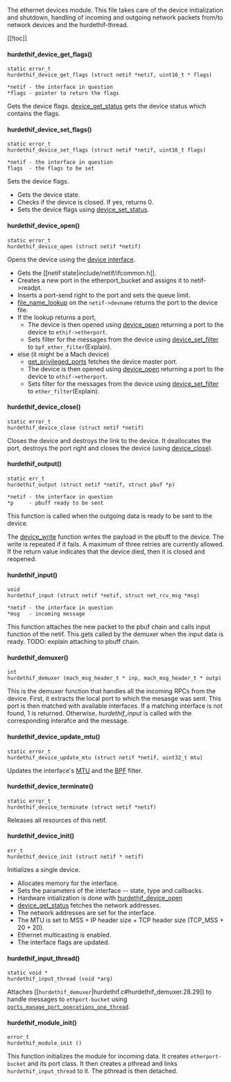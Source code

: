 The ethernet devices module. This file takes care of the device initialization and shutdown, handling of incoming and outgoing network packets from/to network devices and the hurdethif-thread.

[[!toc]]

#### hurdethif_device_get_flags() ####

    static error_t
    hurdethif_device_get_flags (struct netif *netif, uint16_t * flags)

    *netif - the interface in question
    *flags - pointer to return the flags

Gets the device flags. [device_get_status](https://www.gnu.org/software/hurd/gnumach-doc/Device-Status.html) gets the device status which contains the flags.

#### hurdethif_device_set_flags() ####

    static error_t
    hurdethif_device_set_flags (struct netif *netif, uint16_t flags)

    *netif - the interface in question
    flags  - the flags to be set

Sets the device flags.

* Gets the device state.
* Checks if the device is closed. If yes, returns 0.
* Sets the device flags using [device_set_status](https://www.gnu.org/software/hurd/gnumach-doc/Device-Status.html).

#### hurdethif_device_open() ####

    static error_t
    hurdethif_device_open (struct netif *netif)

Opens the device using the [device interface](https://www.gnu.org/software/hurd/gnumach-doc/Device-Interface.html#Device-Interface).

* Gets the [[netif state|include/netif/ifcommon.h]].
* Creates a new port in the etherport_bucket and assigns it to netif->readpt.
* Inserts a port-send right to the port and sets the queue limit.
* [file_name_lookup](https://www.gnu.org/software/hurd/hurd/glibc/hurd-specific_api.html) on the `netif->devname` returns the port to the device file.
* If the lookup returns a port,
  * The device is then opened using [device_open](https://www.gnu.org/software/hurd/gnumach-doc/Device-Open.html) returning a port to the device to `ethif->etherport`.
  * Sets filter for the messages from the device using [device_set_filter](https://www.gnu.org/software/hurd/gnumach-doc/Device-Filter.html) to `bpf_ether_filter`(Explain).
* else (it might be a Mach device)
  * [get_privileged_ports](https://www.gnu.org/software/hurd/hurd/glibc/hurd-specific_api.html) fetches the device master port.
  * The device is then opened using [device_open](https://www.gnu.org/software/hurd/gnumach-doc/Device-Open.html) returning a port to the device to `ethif->etherport`.
  * Sets filter for the messages from the device using [device_set_filter](https://www.gnu.org/software/hurd/gnumach-doc/Device-Filter.html) to `ether_filter`(Explain).


#### hurdethif_device_close() ####

    static error_t
    hurdethif_device_close (struct netif *netif)

Closes the device and destroys the link to the device. It deallocates the port, destroys the port right and closes the device (using [device_close](https://www.gnu.org/software/hurd/gnumach-doc/Device-Close.html)).

#### hurdethif_output() ####

    static err_t
    hurdethif_output (struct netif *netif, struct pbuf *p)

    *netif - the interface in question
    *p     - pbuff ready to be sent

This function is called when the outgoing data is ready to be sent to the device.

The [device_write](https://www.gnu.org/software/hurd/gnumach-doc/Device-Write.html#Device-Write) function writes the payload in the pbuff to the device. The write is repeated if it fails. A maximum of three retries are currently allowed. If the return value indicates that the device died, then it is closed and reopened.

#### hurdethif_input() ####

    void
    hurdethif_input (struct netif *netif, struct net_rcv_msg *msg)

    *netif - the interface in question
    *msg   - incoming message

This function attaches the new packet to the pbuf chain and calls input function of the netif. This gets called by the demuxer when the input data is ready. TODO: explain attaching to pbuff chain.

#### hurdethif_demuxer() ####

    int
    hurdethif_demuxer (mach_msg_header_t * inp, mach_msg_header_t * outp)

This is the demuxer function that handles all the incoming RPCs from the device.
First, it extracts the local port to which the mesasge was sent. This port is then matched with available interfaces. If a matching interface is not found, 1 is returned. Otherwise, *hurdethif_input* is called with the corresponding interafce and the message.

#### hurdethif_device_update_mtu() ####

    static error_t
    hurdethif_device_update_mtu (struct netif *netif, uint32_t mtu)

Updates the interface's [MTU](https://en.wikipedia.org/wiki/Maximum_transmission_unit) and the [BPF](https://en.wikipedia.org/wiki/Berkeley_Packet_Filter) filter.

#### hurdethif_device_terminate() ####

    static error_t
    hurdethif_device_terminate (struct netif *netif)

Releases all resources of this netif.

#### hurdethif_device_init() ####

    err_t
    hurdethif_device_init (struct netif * netif)

Initializes a single device.

* Allocates memory for the interface.
* Sets the parameters of the interface -- state, type and callbacks.
* Hardware intialization is done with [hurdethif_device_open](.)
* [device_get_status](https://www.gnu.org/software/hurd/gnumach-doc/Device-Status.html) fetches the network addresses.
* The network addresses are set for the interface.
* The MTU is set to MSS + IP header size + TCP header size (TCP_MSS + 20 + 20).
* Ethernet multicasting is enabled.
* The interface flags are updated.

#### hurdethif_input_thread()

    static void *
    hurdethif_input_thread (void *arg)

Attaches [[`hurdethif_demuxer`|hurdethif.c#hurdethif_demuxer.28.29]] to handle messages to `ethport-bucket` using [`ports_manage_port_operations_one_thread`](http://www.hep.by/gnu/hurd/hurd_24.html).

#### hurdethif_module_init()

    error_t
    hurdethif_module_init ()

This function initializes the module for incoming data. It creates `etherport-bucket` and its port class. It then creates a pthread and links `hurdethif_input_thread` to it. The pthread is then detached.